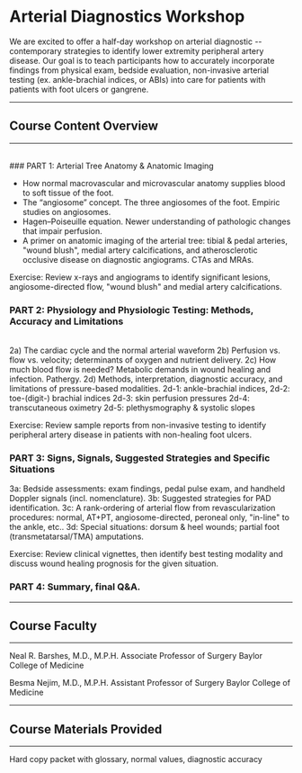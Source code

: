 <head>
<!-- Global site tag (gtag.js) - Google Analytics -->
<script async src="https://www.googletagmanager.com/gtag/js?id=G-YPLVGC5FDP"></script>
<script>
  window.dataLayer = window.dataLayer || [];
  function gtag(){dataLayer.push(arguments);}
  gtag('js', new Date());

  gtag('config', 'G-YPLVGC5FDP');
</script>
</head>

# Arterial Diagnostics Workshop

We are excited to offer a half-day workshop on arterial diagnostic -- contemporary strategies to identify lower extremity peripheral artery disease. Our goal is to teach participants how to accurately incorporate findings from physical exam, bedside evaluation, non-invasive arterial testing (ex. ankle-brachial indices, or ABIs) into care for patients with patients with foot ulcers or gangrene.

---------------------------------------------
## Course Content Overview
---------------------------------------------
<br>
### PART 1: Arterial Tree Anatomy & Anatomic Imaging

- How normal macrovascular and microvascular anatomy supplies blood to soft tissue of the foot. 
- The “angiosome” concept. The three angiosomes of the foot. Empiric studies on angiosomes.
- Hagen–Poiseuille equation. Newer understanding of pathologic changes that impair perfusion.
- A primer on anatomic imaging of the arterial tree: tibial & pedal arteries, "wound blush", medial artery calcifications, and atherosclerotic occlusive disease on diagnostic angiograms. CTAs and MRAs.

Exercise: Review x-rays and angiograms to identify significant lesions, angiosome-directed flow, "wound blush" and medial artery calcifications.



### PART 2: Physiology and Physiologic Testing: Methods, Accuracy and Limitations
<br>
2a) The cardiac cycle and the normal arterial waveform
2b) Perfusion vs. flow vs. velocity; determinants of oxygen and nutrient delivery.
2c) How much blood flow is needed? Metabolic demands in wound healing and infection. Pathergy.
2d) Methods, interpretation, diagnostic accuracy, and limitations of pressure-based modalities.
    2d-1: ankle-brachial indices, 
    2d-2: toe-(digit-) brachial indices
    2d-3: skin perfusion pressures
    2d-4: transcutaneous oximetry
    2d-5: plethysmography & systolic slopes

Exercise: Review sample reports from non-invasive testing to identify peripheral artery disease in patients with non-healing foot ulcers.



### PART 3: Signs, Signals, Suggested Strategies and Specific Situations

3a: Bedside assessments: exam findings, pedal pulse exam, and handheld Doppler signals (incl. nomenclature).
3b: Suggested strategies for PAD identification.
3c: A rank-ordering of arterial flow from revascularization procedures: normal, AT+PT, angiosome-directed, peroneal only, "in-line" to the ankle, etc..
3d: Special situations: dorsum & heel wounds; partial foot (transmetatarsal/TMA) amputations.

Exercise: Review clinical vignettes, then identify best testing modality and discuss wound healing prognosis for the given situation. 



### PART 4: Summary, final Q&A.


---------------------------------------------
## Course Faculty
---------------------------------------------

Neal R. Barshes, M.D., M.P.H.
Associate Professor of Surgery
Baylor College of Medicine

Besma Nejim, M.D., M.P.H.
Assistant Professor of Surgery
Baylor College of Medicine

---------------------------------------------
## Course Materials Provided
---------------------------------------------

Hard copy packet with 
glossary, 
normal values, diagnostic accuracy


